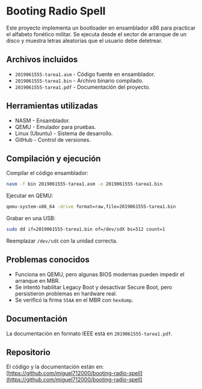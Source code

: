 # Booting Radio Spell

Este proyecto implementa un bootloader en ensamblador x86 para practicar el alfabeto fonético militar. Se ejecuta desde el sector de arranque de un disco y muestra letras aleatorias que el usuario debe deletrear.

## Archivos incluidos

- `2019061555-tarea1.asm` - Código fuente en ensamblador.
- `2019061555-tarea1.bin` - Archivo binario compilado.
- `2019061555-tarea1.pdf` - Documentación del proyecto.

## Herramientas utilizadas

- NASM - Ensamblador.
- QEMU - Emulador para pruebas.
- Linux (Ubuntu) - Sistema de desarrollo.
- GitHub - Control de versiones.

## Compilación y ejecución

Compilar el código ensamblador:
```bash
nasm -f bin 2019061555-tarea1.asm -o 2019061555-tarea1.bin
```

Ejecutar en QEMU:
```bash
qemu-system-x86_64 -drive format=raw,file=2019061555-tarea1.bin
```

Grabar en una USB:
```bash
sudo dd if=2019061555-tarea1.bin of=/dev/sdX bs=512 count=1
```
Reemplazar `/dev/sdX` con la unidad correcta.

## Problemas conocidos

- Funciona en QEMU, pero algunas BIOS modernas pueden impedir el arranque en MBR.
- Se intentó habilitar Legacy Boot y desactivar Secure Boot, pero persistieron problemas en hardware real.
- Se verificó la firma `55AA` en el MBR con `hexdump`.

## Documentación
La documentación en formato IEEE está en `2019061555-tarea1.pdf`.

## Repositorio
El código y la documentación están en:
[https://github.com/miguel712000/booting-radio-spell](https://github.com/miguel712000/booting-radio-spell)
